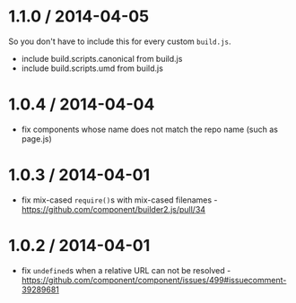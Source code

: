 
1.1.0 / 2014-04-05
==================

So you don't have to include this for every custom `build.js`.

 * include build.scripts.canonical from build.js
 * include build.scripts.umd from build.js

1.0.4 / 2014-04-04
==================

 * fix components whose name does not match the repo name (such as page.js)

1.0.3 / 2014-04-01
==================

 * fix mix-cased `require()`s with mix-cased filenames - https://github.com/component/builder2.js/pull/34

1.0.2 / 2014-04-01
==================

 * fix `undefined`s when a relative URL can not be resolved - https://github.com/component/component/issues/499#issuecomment-39289681
